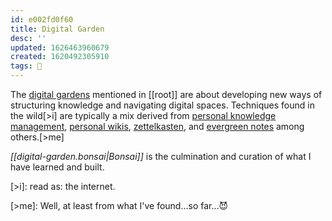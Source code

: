 ```yaml
---
id: e002fd0f60
title: Digital Garden
desc: ''
updated: 1626463960679
created: 1620492305910
tags: 🎋
---
```


The [digital gardens](https://github.com/MaggieAppleton/digital-gardeners) mentioned in [[root]] are about developing new ways of structuring knowledge and navigating digital spaces. Techniques found in the wild[>i] are typically a mix derived from [personal knowledge management](https://en.wikipedia.org/wiki/Personal_knowledge_management), [personal wikis](https://en.wikipedia.org/wiki/Personal_wiki), [zettelkasten](https://en.wikipedia.org/wiki/Zettelkasten), and [evergreen notes](https://notes.andymatuschak.org/z4SDCZQeRo4xFEQ8H4qrSqd68ucpgE6LU155C) among others.[>me]

_[[digital-garden.bonsai|Bonsai]]_ is the culmination and curation of what I have learned and built.

[>i]: read as: the internet.

[>me]: Well, at least from what I've found...so far...😈
